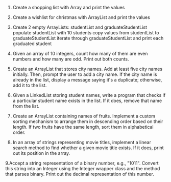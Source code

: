 1. Create a shopping list with Array and print the values
2. Create a wishlist for christmas with ArrayList and print the values
3. Create
   2 empty ArrayLists: studentList and graduateStudentList
   populate studentList with 10 students
   copy values from studentList to graduateStudentList
   iterate through graduateStudentList and print each graduated student
4. Given an array of 10 integers, count how many of them are even numbers and how many are odd. Print out both counts.

5. Create an ArrayList that stores city names. Add at least five city names initially. Then, prompt the user to add a city name. If the city name is already in the list, display a message saying it's a duplicate; otherwise, add it to the list.

6. Given a LinkedList storing student names, write a program that checks if a particular student name exists in the list. If it does, remove that name from the list.
7. Create an ArrayList containing names of fruits. Implement a custom sorting mechanism to arrange them in descending order based on their length. If two fruits have the same length, sort them in alphabetical order.

8. In an array of strings representing movie titles, implement a linear search method to find whether a given movie title exists. If it does, print out its position in the array.

9.Accept a string representation of a binary number, e.g., "1011". Convert this string into an Integer using the Integer wrapper class and the method that parses binary. Print out the decimal representation of this number.